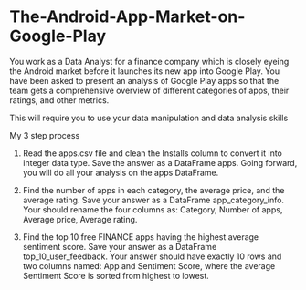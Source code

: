 # The-Android-App-Market-on-Google-Play
You work as a Data Analyst for a finance company which is closely eyeing the Android market before it launches its new app into Google Play. You have been asked to present an analysis of Google Play apps so that the team gets a comprehensive overview of different categories of apps, their ratings, and other metrics.  

This will require you to use your data manipulation and data analysis skills

My 3 step process

1. Read the apps.csv file and clean the Installs column to convert it into integer data type. Save the answer as a DataFrame apps. Going forward, you will do all your analysis on the apps DataFrame.

2. Find the number of apps in each category, the average price, and the average rating. Save your answer as a DataFrame app_category_info. Your should rename the four columns as: Category, Number of apps, Average price, Average rating.

3. Find the top 10 free FINANCE apps having the highest average sentiment score. Save your answer as a DataFrame top_10_user_feedback. Your answer should have exactly 10 rows and two columns named: App and Sentiment Score, where the average Sentiment Score is sorted from highest to lowest.
